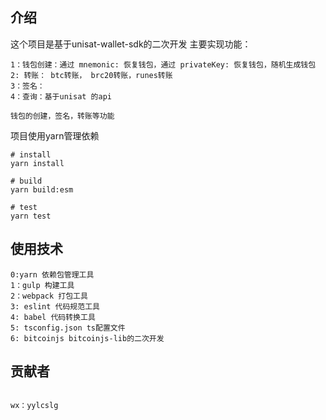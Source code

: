 
## 介绍

这个项目是基于unisat-wallet-sdk的二次开发
主要实现功能：

```shell
1：钱包创建：通过 mnemonic: 恢复钱包，通过 privateKey: 恢复钱包，随机生成钱包
2: 转账： btc转账， brc20转账，runes转账
3：签名：
4：查询：基于unisat 的api

```

    钱包的创建，签名，转账等功能
项目使用yarn管理依赖


```shell
# install
yarn install

# build
yarn build:esm

# test
yarn test
```

## 使用技术

```shell
0:yarn 依赖包管理工具
1：gulp 构建工具
2：webpack 打包工具
3: eslint 代码规范工具
4: babel 代码转换工具
5: tsconfig.json ts配置文件
6: bitcoinjs bitcoinjs-lib的二次开发

```

## 贡献者

```shell

wx：yylcslg

```